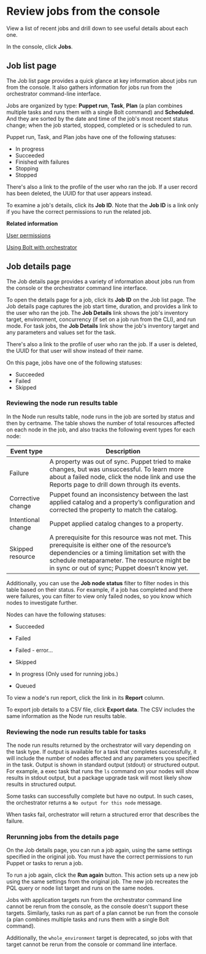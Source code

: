 # Review jobs from the console

View a list of recent jobs and drill down to see useful details about each one.

In the console, click **Jobs**. 

## Job list page

The Job list page provides a quick glance at key information about jobs run from the console. It also gathers information for jobs run from the orchestrator command-line interface.

Jobs are organized by type: **Puppet run**, **Task**, **Plan** \(a plan combines multiple tasks and runs them with a single Bolt command\) and **Scheduled**. And they are sorted by the date and time of the job's most recent status change; when the job started, stopped, completed or is scheduled to run.

Puppet run, Task, and Plan jobs have one of the following statuses:

-   In progress
-   Succeeded
-   Finished with failures
-   Stopping
-   Stopped

There's also a link to the profile of the user who ran the job. If a user record has been deleted, the UUID for that user appears instead.

To examine a job's details, click its **Job ID**. Note that the **Job ID** is a link only if you have the correct permissions to run the related job.

**Related information**  


[User permissions](rbac_permissions_intro.md#)

[Using Bolt with orchestrator](bolt_configure_orchestrator.md#)

## Job details page

The Job details page provides a variety of information about jobs run from the console or the orchestrator command line interface.

To open the details page for a job, click its **Job ID** on the Job list page. The Job details page captures the job start time, duration, and provides a link to the user who ran the job. The **Job Details** link shows the job's inventory target, environment, concurrency \(if set on a job run from the CLI\), and run mode. For task jobs, the **Job Details** link show the job's inventory target and any parameters and values set for the task.

There's also a link to the profile of user who ran the job. If a user is deleted, the UUID for that user will show instead of their name.

On this page, jobs have one of the following statuses:

-   Succeeded
-   Failed
-   Skipped

### Reviewing the node run results table

In the Node run results table, node runs in the job are sorted by status and then by certname. The table shows the number of total resources affected on each node in the job, and also tracks the following event types for each node:

|Event type|Description|
|----------|-----------|
|Failure|A property was out of sync. Puppet tried to make changes, but was unsuccessful. To learn more about a failed node, click the node link and use the Reports page to drill down through its events.|
|Corrective change|Puppet found an inconsistency between the last applied catalog and a property’s configuration and corrected the property to match the catalog.|
|Intentional change|Puppet applied catalog changes to a property.|
|Skipped resource|A prerequisite for this resource was not met. This prerequisite is either one of the resource’s dependencies or a timing limitation set with the schedule metaparameter. The resource might be in sync or out of sync; Puppet doesn’t know yet.|

Additionally, you can use the **Job node status** filter to filter nodes in this table based on their status. For example, if a job has completed and there were failures, you can filter to view only failed nodes, so you know which nodes to investigate further.

Nodes can have the following statuses:

-   Succeeded
-   Failed
-   Failed - error...

-   Skipped
-   In progress \(Only used for running jobs.\)
-   Queued

To view a node's run report, click the link in its **Report** column.

To export job details to a CSV file, click **Export data**. The CSV includes the same information as the Node run results table.

### Reviewing the node run results table for tasks

The node run results returned by the orchestrator will vary depending on the task type. If output is available for a task that completes successfully, it will include the number of nodes affected and any parameters you specified in the task. Output is shown in standard output \(stdout\) or structured output. For example, a exec task that runs the `ls` command on your nodes will show results in stdout output, but a package upgrade task will most likely show results in structured output.

Some tasks can successfully complete but have no output. In such cases, the orchestrator returns a `No output for this node` message.

When tasks fail, orchestrator will return a structured error that describes the failure.

### Rerunning jobs from the details page

On the Job details page, you can run a job again, using the same settings specified in the original job. You must have the correct permissions to run Puppet or tasks to rerun a job.

To run a job again, click the **Run again** button. This action sets up a new job using the same settings from the original job. The new job recreates the PQL query or node list target and runs on the same nodes.

Jobs with application targets run from the orchestrator command line cannot be rerun from the console, as the console doesn't support these targets. Similarly, tasks run as part of a plan cannot be run from the console \(a plan combines multiple tasks and runs them with a single Bolt command\). 

Additionally, the `whole_environment` target is deprecated, so jobs with that target cannot be rerun from the console or command line interface.


